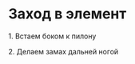 <html>
    <head>
        <meta charset="UTF-8">
    </head>
    <body>
        <h1>Заход в элемент</h1>
        <p>1. Встаем боком к пилону</p>
        <p>2. Делаем замах дальней ногой</p>
    </body>
</html>
